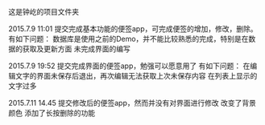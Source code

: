 这是钟屹的项目文件夹

2015.7.9 11:01
提交完成基本功能的便签app，可完成便签的增加，修改，删除。
有如下问题：
	数据库是使用之前的Demo，并不能比较熟悉的完成，特别是在数据的获取及更新方面
	未完成界面的编写

2015.7.9 19:52
提交完成界面的便签app，勉强可以愿意用了
有如下问题：
	在编辑文字的界面未保存后退出，再次编辑无法获取上次未保存内容
	在列表上显示的文字过多

2015.7.11 14.45
提交修改后的便签app，然而并没有对界面进行修改
	改变了背景颜色
	添加了长按删除的功能

	